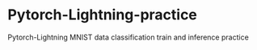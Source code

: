 # Pytorch-Lightning-practice
Pytorch-Lightning MNIST data classification train and inference practice
